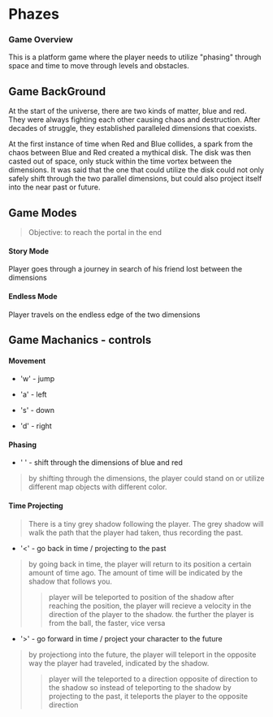 # Phazes

### Game Overview
  This is a platform game where the player needs to utilize "phasing" through space and time to move through levels and obstacles.
  
## Game BackGround
At the start of the universe, there are two kinds of matter, blue and red. They were always fighting each other causing chaos and destruction. After decades of struggle, they established paralleled dimensions that coexists. 
  
  At the first instance of time when Red and Blue collides, a spark from the chaos between Blue and Red created a mythical disk. The disk was then casted out of space, only stuck within the time vortex between the dimensions. It was said that the one that could utilize the disk could not only safely shift through the two parallel dimensions, but could also project itself into the near past or future.

## Game Modes
  >Objective: to reach the portal in the end
#### Story Mode
Player goes through a journey in search of his friend lost between the dimensions
#### Endless Mode
Player travels on the endless edge of the two dimensions

## Game Machanics - controls
  #### Movement
  * 'w' - jump
  
  * 'a' - left
  
  * 's' - down
  
  * 'd' - right
  
  #### Phasing
  * ' ' - shift through the dimensions of blue and red
  > by shifting through the dimensions, the player could stand on or utilize different map objects with different color.
  
  #### Time Projecting
  >There is a tiny grey shadow following the player. The grey shadow will walk the path that the player had taken, thus recording the past.
  * '<' - go back in time / projecting to the past
  > by going back in time, the player will return to its position a certain amount of time ago. The amount of time will be indicated by the shadow that follows you.
  >> player will be teleported to position of the shadow
  >> after reaching the position, the player will recieve a velocity in the direction of the player to the shadow.
  >> the further the player is from the ball, the faster, vice versa
  
  
  * '>' - go forward in time / project your character to the future
  > by projectiong into the future, the player will teleport in the opposite way the player had traveled, indicated by the shadow.
  >> player will the teleported to a direction opposite of direction to the shadow
  >> so instead of teleporting to the shadow by projecting to the past, it teleports the player to the opposite direction

